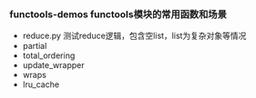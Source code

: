 ### functools-demos functools模块的常用函数和场景
- reduce.py
测试reduce逻辑，包含空list，list为复杂对象等情况
- partial
- total_ordering
- update_wrapper
- wraps
- lru_cache

